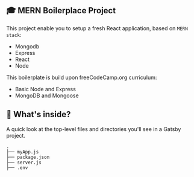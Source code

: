 ## :mortar_board: MERN Boilerplace Project

This project enable you to setup a fresh React application, based on `MERN stack`:
- Mongodb
- Express
- React
- Node

This boilerplate is build upon freeCodeCamp.org curriculum:
- Basic Node and Express
- MongoDB and Mongoose

## 🧐 What's inside?

A quick look at the top-level files and directories you'll see in a Gatsby project.

    .
    ├── myApp.js
    ├── package.json
    ├── server.js
    ├── .env
